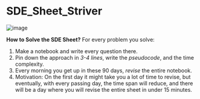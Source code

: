 # SDE_Sheet_Striver
![image](https://github.com/krnkrXD/SDE_Sheet_Striver/assets/124873800/8ca4cd2a-f897-4720-a3b7-6313a67372a5)

**How to Solve the SDE Sheet?**
For every problem you solve:
1. Make a notebook and write every question there.
2. Pin down the approach in _3-4 lines_, write the _pseudocode_, and the time complexity.
3. Every morning you get up in these 90 days, _revise_ the entire notebook.
4. Motivation: On the first day it might take you a lot of time to revise, but eventually, with every passing day, the time span will reduce, and there will be a day where you will revise the entire sheet in under 15 minutes.
